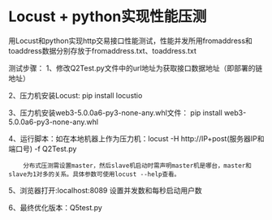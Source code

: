 # Locust + python实现性能压测

用Locust和python实现http交易接口性能测试，性能并发所用fromaddress和toaddress数据分别存放于fromaddress.txt、toaddress.txt

测试步骤：
1、修改Q2Test.py文件中的url地址为获取接口数据地址（即部署的链地址）

2、压力机安装Locust: pip install locustio 

3、压力机安装web3-5.0.0a6-py3-none-any.whl文件： pip install web3-5.0.0a6-py3-none-any.whl

4、运行脚本：如在本地机器上作为压力机：locust -H http://IP+post(服务器IP和端口号) -f Q2Test.py

		分布式压测需设置master，然后slave机启动时需声明master机是哪台，master和slave为1对多的关系。具体参数可使用locust --help查看。

5、浏览器打开:localhost:8089 设置并发数和每秒启动用户数 

6、最终优化版本：Q5test.py